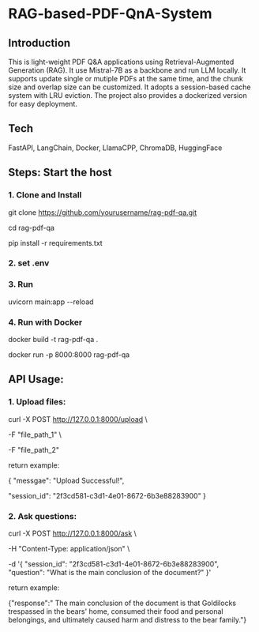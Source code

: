 # RAG-based-PDF-QnA-System

## Introduction

This is light-weight PDF Q&A applications using Retrieval-Augmented Generation (RAG). It use Mistral-7B as a backbone and run LLM locally. It supports update single or mutiple PDFs at the same time, and the chunk size and overlap size can be customized. It adopts a session-based cache system with LRU eviction. The project also provides a dockerized version for easy deployment. 

## Tech

FastAPI, LangChain, Docker, LlamaCPP, ChromaDB, HuggingFace

## Steps: Start the host

### 1. Clone and Install

git clone https://github.com/yourusername/rag-pdf-qa.git

cd rag-pdf-qa

pip install -r requirements.txt

### 2. set .env

### 3. Run

uvicorn main:app --reload

### 4. Run with Docker

docker build -t rag-pdf-qa .

docker run -p 8000:8000 rag-pdf-qa


## API Usage:

### 1. Upload files:

curl -X POST http://127.0.0.1:8000/upload \\

  -F "file_path_1" \\
  
  -F "file_path_2"

return example:

{
  "messgae": "Upload Successful!",
  
  "session_id": "2f3cd581-c3d1-4e01-8672-6b3e88283900"
}

### 2. Ask questions:

curl -X POST http://127.0.0.1:8000/ask \\

  -H "Content-Type: application/json" \\
  
  -d '{
    "session_id": "2f3cd581-c3d1-4e01-8672-6b3e88283900",
    "question": "What is the main conclusion of the document?"
  }'

return example:

{"response":" The main conclusion of the document is that Goldilocks trespassed in the bears' home, consumed their food and personal belongings, and ultimately caused harm and distress to the bear family."}

